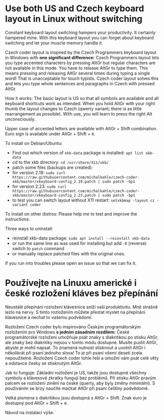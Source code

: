 # Use both US and Czech keyboard layout in Linux without switching
Constant keyboard layout switching hampers your productivity. It certainly hampered mine. With this keyboard layout you can forget about keyboard switching and let your muscle memory handle it.

Czech coder layout is inspired by the Czech Programmers keyboard layout in Windows with **one significant difference:** Czech Programmers layout lets you type accented characters by pressing AltGr but regular characters are not available in this mode. You have to release AltGr to type them. This means pressing and releasing AltGr several times during typing a single word! That is unacceptable for touch typists. Czech coder layout solves this and lets you type whole sentences and paragraphs in Czech with pressed AltGr.

How it works: The basic layout is US so that all symbols are available and all keyboard shortcuts work as intended. When you hold AltGr with your right thumb the layout changes to Czech (qwerty variant; there is as little rearrangement as possible). With use, you will learn to press the right Alt unconsciously.

Upper case of accented letters are available with AltGr + Shift combination. Euro sign is available under AltGr + Shift + e.

To install on Debian/Ubuntu:
- Find out which version of `xkb-data` package is installed: `apt list xkb-data`
- cd to the xkb directory: `cd /usr/share/X11/xkb/`
- patch some files (backups are created):
- for version 2.19: `sudo curl https://raw.githubusercontent.com/michalkahle/czech-coder-xkb/master/xkeyboard-config_2.19.patch | sudo patch -bp1`
- for version 2.23: `sudo curl https://raw.githubusercontent.com/michalkahle/czech-coder-xkb/master/xkeyboard-config_2.23.patch | sudo patch -bp1`
- to test you can switch layout without X11 restart: `setxkbmap -layout cz -variant coder`

To install on other distros: Please help me to test and improve the instructions.

Three ways to uninstall: 
- reinstall xkb-data package: `sudo apt install --reinstall xkb-data`
- or run the same line as was used for installing but add `-R` (reverse) switch to `patch` command
- or manually replace patched files with the original ones.

If you run into troubles please open an issue so that we can fix it.

# Používejte na Linuxu americké i české rozložení kláves bez přepínání
Neustálé přepínání rozložení klávesnice sníží vaši produktivitu. Mně strašně lezlo na nervy. S tímto rozložením můžete přestat myslet na přepínání klávesnice a nechat to vašemu podvědomí.

Rozložení Czech coder bylo inspirováno Českým programátorským rozložením pro Windows **s jedním zásadním rozdílem:** České programátorské rozložení umožňuje psát znaky s diakritikou po stisku AltGr, ale znaky bez diakritiky nejsou v tomto módu dostupné. Musíte pustit AltGr, abyste je mohli napsat. To znamená nutnost stisknout a uvolnit AltGr i několikrát při psaní jednoho slova! To je při psaní všemi deseti zcela nepoužitelné. Rozložení Czech coder tohle řeší a umožní vám psát celé věty a odstavce česky se stisknutým AltGr.

Jak to funguje: Základní rozložení je US, takže jsou dostupné všechny symboly a klávesové zkratky fungují bez problémů. Při stisku AltGr pravým palcem se rozložení změní na české (querty, aby byly změny minimální). S používáním se brzy naučíte mačkat AltGr při psaní češtiny podvědomě.

Velká písmena s diakritikou jsou dostupná s AltGr + Shift. Znak euro je dostupný pod AltGr + Shift + e.

Návod na instalaci výše.
